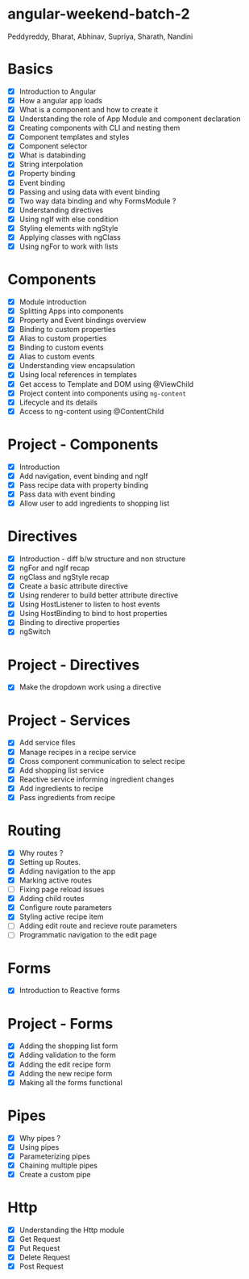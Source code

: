 # angular-weekend-batch-2
Peddyreddy, Bharat, Abhinav, Supriya, Sharath, Nandini

# Basics
- [X] Introduction to Angular
- [X] How a angular app loads
- [X] What is a component and how to create it
- [X] Understanding the role of App Module and component declaration
- [X] Creating components with CLI and nesting them
- [X] Component templates and styles
- [X] Component selector
- [X] What is databinding
- [X] String interpolation
- [X] Property binding
- [X] Event binding
- [X] Passing and using data with event binding
- [X] Two way data binding and why FormsModule ?
- [X] Understanding directives
- [X] Using ngIf with else condition
- [X] Styling elements with ngStyle
- [X] Applying classes with ngClass
- [X] Using ngFor to work with lists

# Components
- [x] Module introduction
- [X] Splitting Apps into components
- [X] Property and Event bindings overview
- [X] Binding to custom properties
- [X] Alias to custom properties
- [X] Binding to custom events
- [X] Alias to custom events
- [X] Understanding view encapsulation
- [X] Using local references in templates
- [X] Get access to Template and DOM using @ViewChild
- [x] Project content into components using `ng-content`
- [X] Lifecycle and its details
- [X] Access to ng-content using @ContentChild

# Project - Components
- [X] Introduction
- [X] Add navigation, event binding and ngIf
- [X] Pass recipe data with property binding
- [X] Pass data with event binding
- [X] Allow user to add ingredients to shopping list

# Directives
- [X] Introduction - diff b/w structure and non structure
- [X] ngFor and ngIf recap
- [X] ngClass and ngStyle recap
- [X] Create a basic attribute directive
- [X] Using renderer to build better attribute directive
- [X] Using HostListener to listen to host events
- [X] Using HostBinding to bind to host properties
- [X] Binding to directive properties
- [x] ngSwitch

# Project - Directives
- [X] Make the dropdown work using a directive

# Project - Services
- [X] Add service files
- [X] Manage recipes in a recipe service
- [X] Cross component communication to select recipe
- [X] Add shopping list service
- [X] Reactive service informing ingredient changes
- [X] Add ingredients to recipe
- [X] Pass ingredients from recipe

# Routing
- [X] Why routes ?
- [X] Setting up Routes.
- [X] Adding navigation to the app
- [x] Marking active routes
- [ ] Fixing page reload issues
- [X] Adding child routes
- [X] Configure route parameters
- [X] Styling active recipe item
- [ ] Adding edit route and recieve route parameters
- [ ] Programmatic navigation to the edit page

# Forms
- [X] Introduction to Reactive forms

# Project - Forms
- [X] Adding the shopping list form
- [X] Adding validation to the form
- [X] Adding the edit recipe form
- [X] Adding the new recipe form
- [X] Making all the forms functional

# Pipes
- [X] Why pipes ?
- [X] Using pipes
- [X] Parameterizing pipes
- [X] Chaining multiple pipes
- [X] Create a custom pipe

# Http
- [X] Understanding the Http module
- [X] Get Request
- [X] Put Request
- [X] Delete Request
- [X] Post Request
